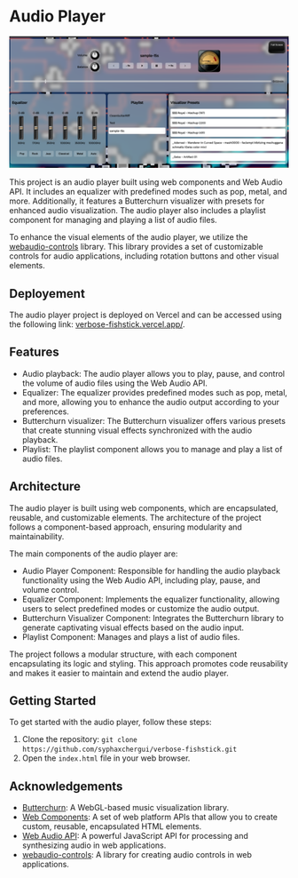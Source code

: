 # Audio Player
![Alt text](/Screenshots/image.png)

This project is an audio player built using web components and Web Audio API. It includes an equalizer with predefined modes such as pop, metal, and more. Additionally, it features a Butterchurn visualizer with presets for enhanced audio visualization. The audio player also includes a playlist component for managing and playing a list of audio files.

To enhance the visual elements of the audio player, we utilize the [webaudio-controls](https://g200kg.github.io/webaudio-controls/docs/index.html) library. This library provides a set of customizable controls for audio applications, including rotation buttons and other visual elements.


## Deployement

The audio player project is deployed on Vercel and can be accessed using the following link: [verbose-fishstick.vercel.app/](https://verbose-fishstick.vercel.app/). 

## Features

- Audio playback: The audio player allows you to play, pause, and control the volume of audio files using the Web Audio API.
- Equalizer: The equalizer provides predefined modes such as pop, metal, and more, allowing you to enhance the audio output according to your preferences.
- Butterchurn visualizer: The Butterchurn visualizer offers various presets that create stunning visual effects synchronized with the audio playback.
- Playlist: The playlist component allows you to manage and play a list of audio files.

## Architecture

The audio player is built using web components, which are encapsulated, reusable, and customizable elements. The architecture of the project follows a component-based approach, ensuring modularity and maintainability.

The main components of the audio player are:

- Audio Player Component: Responsible for handling the audio playback functionality using the Web Audio API, including play, pause, and volume control.
- Equalizer Component: Implements the equalizer functionality, allowing users to select predefined modes or customize the audio output.
- Butterchurn Visualizer Component: Integrates the Butterchurn library to generate captivating visual effects based on the audio input.
- Playlist Component: Manages and plays a list of audio files.

The project follows a modular structure, with each component encapsulating its logic and styling. This approach promotes code reusability and makes it easier to maintain and extend the audio player.

## Getting Started

To get started with the audio player, follow these steps:

1. Clone the repository: `git clone https://github.com/syphaxchergui/verbose-fishstick.git`
2. Open the `index.html` file in your web browser.

## Acknowledgements

- [Butterchurn](https://github.com/jberg/butterchurn): A WebGL-based music visualization library.
- [Web Components](https://developer.mozilla.org/en-US/docs/Web/Web_Components): A set of web platform APIs that allow you to create custom, reusable, encapsulated HTML elements.
- [Web Audio API](https://developer.mozilla.org/en-US/docs/Web/API/Web_Audio_API): A powerful JavaScript API for processing and synthesizing audio in web applications.
- [webaudio-controls](https://g200kg.github.io/webaudio-controls/docs/index.html): A library for creating audio controls in web applications.
